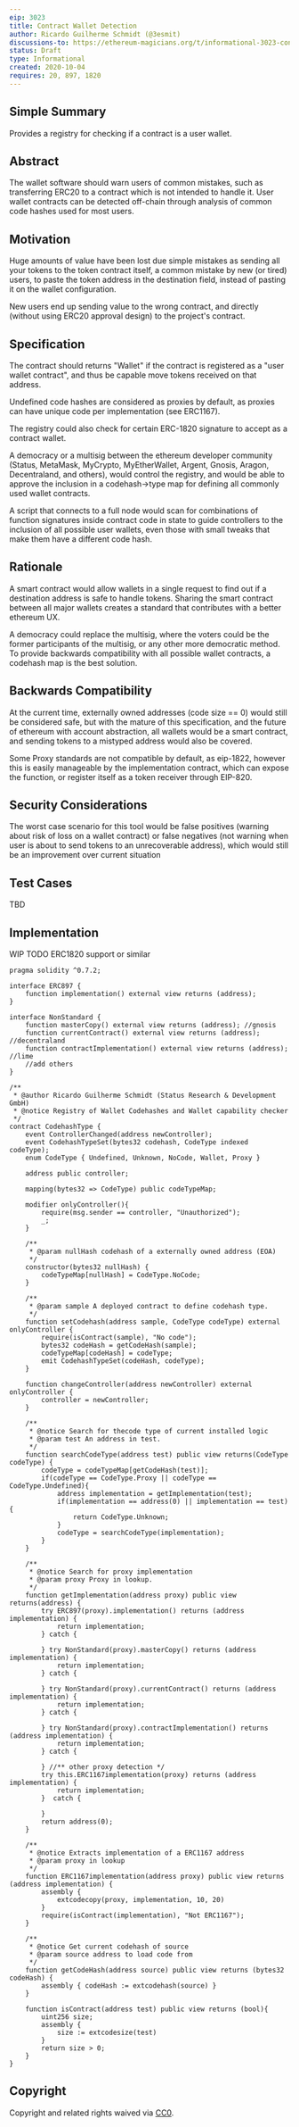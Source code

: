 ```yaml
---
eip: 3023
title: Contract Wallet Detection
author: Ricardo Guilherme Schmidt (@3esmit)
discussions-to: https://ethereum-magicians.org/t/informational-3023-contract-wallet-detection/4831
status: Draft
type: Informational
created: 2020-10-04
requires: 20, 897, 1820
---
```


## Simple Summary

Provides a registry for checking if a contract is a user wallet.

## Abstract

The wallet software should warn users of common mistakes, such as transferring ERC20 to a contract which is not intended to handle it. User wallet contracts can be detected off-chain through analysis of common code hashes used for most users. 

## Motivation

Huge amounts of value have been lost due simple mistakes as sending all your tokens to the token contract itself, a common mistake by new (or tired) users, to paste the token address in the destination field, instead of pasting it on the wallet configuration. 

New users end up sending value to the wrong contract, and directly (without using ERC20 approval design) to the project's contract.

## Specification

The contract should returns "Wallet" if the contract is registered as a "user wallet contract", and thus be capable move tokens received on that address.

Undefined code hashes are considered as proxies by default, as proxies can have unique code per implementation (see ERC1167).

The registry could also check for certain ERC-1820 signature to accept as a contract wallet.

A democracy or a multisig between the ethereum developer community (Status, MetaMask, MyCrypto, MyEtherWallet, Argent, Gnosis, Aragon, Decentraland, and others), would control the registry, and would be able to approve the inclusion in a codehash->type map for defining all commonly used wallet contracts. 

A script that connects to a full node would scan for combinations of function signatures inside contract code in state to guide controllers to the inclusion of all possible user wallets, even those with small tweaks that make them have a different code hash. 

## Rationale

A smart contract would allow wallets in a single request to find out if a destination address is safe to handle tokens. 
Sharing the smart contract between all major wallets creates a standard that contributes with a better ethereum UX. 

A democracy could replace the multisig, where the voters could be the former participants of the multisig, or any other more democratic method. 
To provide backwards compatibility with all possible wallet contracts, a codehash map is the best solution. 

## Backwards Compatibility

At the current time, externally owned addresses (code size == 0) would still be considered safe, but with the mature of this specification, and the future of ethereum with account abstraction, all wallets would be a smart contract, and sending tokens to a mistyped address would also be covered. 

Some Proxy standards are not compatible by default, as eip-1822, however this is easily manageable by the implementation contract, which can expose the function, or register itself as a token receiver through EIP-820.

## Security Considerations

The worst case scenario for this tool would be false positives (warning about risk of loss on a wallet contract) or false negatives (not warning when user is about to send tokens to an unrecoverable address), which would still be an improvement over current situation

## Test Cases

TBD

## Implementation

WIP
TODO ERC1820 support or similar

```solidity
pragma solidity ^0.7.2;

interface ERC897 {
    function implementation() external view returns (address);
}

interface NonStandard {
    function masterCopy() external view returns (address); //gnosis
    function currentContract() external view returns (address); //decentraland
    function contractImplementation() external view returns (address); //lime
    //add others
}

/**
 * @author Ricardo Guilherme Schmidt (Status Research & Development GmbH)
 * @notice Registry of Wallet Codehashes and Wallet capability checker
 */
contract CodehashType {
    event ControllerChanged(address newController);
    event CodehashTypeSet(bytes32 codehash, CodeType indexed codeType);
    enum CodeType { Undefined, Unknown, NoCode, Wallet, Proxy }
    
    address public controller;

    mapping(bytes32 => CodeType) public codeTypeMap;

    modifier onlyController(){
        require(msg.sender == controller, "Unauthorized");
        _;
    }

    /**
     * @param nullHash codehash of a externally owned address (EOA)
     */
    constructor(bytes32 nullHash) {
        codeTypeMap[nullHash] = CodeType.NoCode; 
    }

    /** 
     * @param sample A deployed contract to define codehash type.
     */
    function setCodehash(address sample, CodeType codeType) external onlyController {
        require(isContract(sample), "No code");
        bytes32 codeHash = getCodeHash(sample);
        codeTypeMap[codeHash] = codeType;
        emit CodehashTypeSet(codeHash, codeType);
    }

    function changeController(address newController) external onlyController {
        controller = newController;
    }

    /** 
     * @notice Search for thecode type of current installed logic
     * @param test An address in test.
     */
    function searchCodeType(address test) public view returns(CodeType codeType) {
        codeType = codeTypeMap[getCodeHash(test)];
        if(codeType == CodeType.Proxy || codeType == CodeType.Undefined){
            address implementation = getImplementation(test);
            if(implementation == address(0) || implementation == test){
                return CodeType.Unknown;
            }
            codeType = searchCodeType(implementation);
        }
    }

    /** 
     * @notice Search for proxy implementation
     * @param proxy Proxy in lookup.
     */
    function getImplementation(address proxy) public view returns(address) {
        try ERC897(proxy).implementation() returns (address implementation) {
            return implementation;
        } catch {
            
        } try NonStandard(proxy).masterCopy() returns (address implementation) {
            return implementation;
        } catch {
            
        } try NonStandard(proxy).currentContract() returns (address implementation) {
            return implementation;
        } catch {
            
        } try NonStandard(proxy).contractImplementation() returns (address implementation) {
            return implementation;
        } catch {
            
        } //** other proxy detection */
        try this.ERC1167implementation(proxy) returns (address implementation) {
            return implementation;
        }  catch {

        }
        return address(0);
    }

    /** 
     * @notice Extracts implementation of a ERC1167 address
     * @param proxy in lookup
     */
    function ERC1167implementation(address proxy) public view returns (address implementation) {     
        assembly {
            extcodecopy(proxy, implementation, 10, 20)
        }
        require(isContract(implementation), "Not ERC1167");
    } 

    /** 
     * @notice Get current codehash of source
     * @param source address to load code from
     */
    function getCodeHash(address source) public view returns (bytes32 codeHash) {
        assembly { codeHash := extcodehash(source) }
    }

    function isContract(address test) public view returns (bool){
        uint256 size;
        assembly {
            size := extcodesize(test)
        }
        return size > 0;
    }
}
```

## Copyright
Copyright and related rights waived via [CC0](https://creativecommons.org/publicdomain/zero/1.0/).
